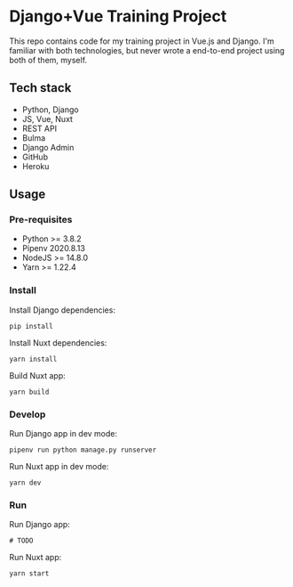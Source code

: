 # Django+Vue Training Project

This repo contains code for my training project in Vue.js and Django. I'm familiar with both technologies, but never wrote a end-to-end project using both of them, myself.

## Tech stack

* Python, Django
* JS, Vue, Nuxt
* REST API
* Bulma
* Django Admin
* GitHub
* Heroku

## Usage

### Pre-requisites

* Python >= 3.8.2
* Pipenv 2020.8.13
* NodeJS >= 14.8.0
* Yarn >= 1.22.4

### Install

Install Django dependencies:

    pip install

Install Nuxt dependencies:

    yarn install

Build Nuxt app:

    yarn build

### Develop

Run Django app in dev mode:

    pipenv run python manage.py runserver

Run Nuxt app in dev mode:

    yarn dev

### Run

Run Django app:

    # TODO

Run Nuxt app:

    yarn start